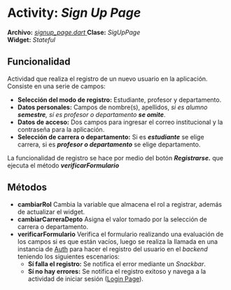 # Activity: *Sign Up Page*
**Archivo:**  [*signup_page.dart*  ]()
**Clase:**  *SigUpPage*  
**Widget:**  *Stateful* 
## Funcionalidad
Actividad que realiza el registro de un nuevo usuario en la aplicación.
Consiste en una serie de campos:
- **Selección del modo de registro:** Estudiante, profesor y departamento.
- **Datos personales:** Campos de nombre(s), apellidos, *si es alumno **semestre**, sí es profesor o departamento **se omite***.
- **Datos de acceso:** Dos campos para ingresar el correo institucional y la contraseña para la aplicación.
- **Selección de carrera o departamento:** Si es ***estudiante*** se elige carrera, si es ***profesor o departamento*** se elige departamento.

La funcionalidad de registro se hace por medio del botón ***Registrarse.*** que ejecuta el método ***verificarFormulario***
## Métodos
- **cambiarRol**
Cambia la variable que almacena el rol a registrar, además de actualizar el widget.
- **cambiarCarreraDepto**
Asigna el valor tomado por la selección de carrera o departamento.
- **verificarFormulario**
Verifica el formulario realizando una evaluación de los campos si es que están vacíos, luego se realiza la llamada en una instancia de [Auth]() para hacer el registro del usuario en el *backend* teniendo los siguientes escenarios:
	- **Sí falla el registro:** Se notifica el error mediante un *Snackbar*.
	- **Sí no hay errores:** Se notifica el registro exitoso y navega a la actividad de iniciar sesión ([Login Page]()).
<!--stackedit_data:
eyJoaXN0b3J5IjpbMjE0MDM1MjgyMSwtNTgxNjUxMjAxLC0yMT
Y2MDU3OTAsLTE2OTIyNTk5MTddfQ==
-->
